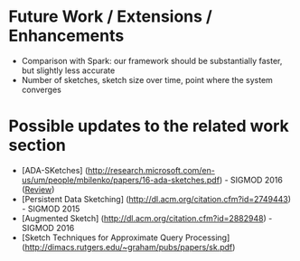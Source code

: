 # Future Work / Extensions / Enhancements
* Comparison with Spark: our framework should be substantially faster, but slightly less accurate
* Number of sketches, sketch size over time, point where the system converges

# Possible updates to the related work section
* [ADA-SKetches] (http://research.microsoft.com/en-us/um/people/mbilenko/papers/16-ada-sketches.pdf) - SIGMOD 2016 ([Review](https://blog.acolyer.org/2016/07/21/time-adaptive-sketches-ada-sketches-for-summarizing-data-streams/))
* [Persistent Data Sketching] (http://dl.acm.org/citation.cfm?id=2749443) - SIGMOD 2015
* [Augmented Sketch] (http://dl.acm.org/citation.cfm?id=2882948) - SIGMOD 2016
* [Sketch Techniques for Approximate Query Processing] (http://dimacs.rutgers.edu/~graham/pubs/papers/sk.pdf)

